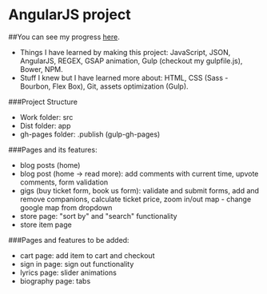 # AngularJS project

##You can see my progress [here](http://ledanielh.github.io/code-institute-stream-1-project/).

+ Things I have learned by making this project: JavaScript, JSON, AngularJS, REGEX, GSAP animation, Gulp (checkout my gulpfile.js), Bower, NPM. 
+ Stuff I knew but I have learned more about: HTML, CSS (Sass - Bourbon, Flex Box), Git, assets optimization (Gulp).

###Project Structure
+ Work folder: src
+ Dist folder: app
+ gh-pages folder: .publish (gulp-gh-pages)

###Pages and its features:
+ blog posts (home)
+ blog post (home -> read more): add comments with current time, upvote comments, form validation
+ gigs (buy ticket form, book us form): validate and submit forms, add and remove companions, calculate ticket price, zoom in/out map - change google map from dropdown
+ store page: "sort by" and "search" functionality
+ store item page


###Pages and features to be added:
+ cart page: add item to cart and checkout
+ sign in page: sign out functionality
+ lyrics page: slider animations
+ biography page: tabs